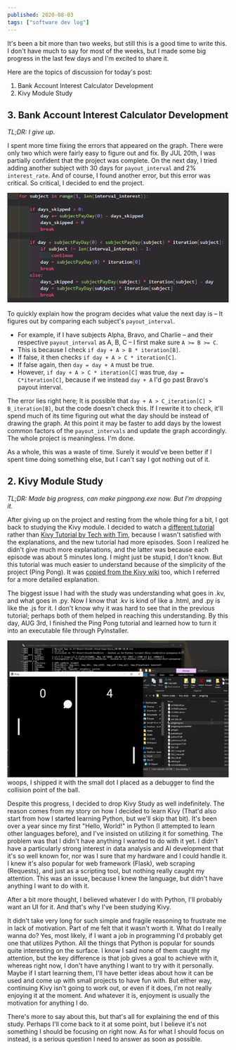```yaml
---
published: 2020-08-03
tags: ["software dev log"]
---
```


It's been a bit more than two weeks, but still this is a good time to write this. I don't have much to say for most of the weeks, but I made some big progress in the last few days and I'm excited to share it.

Here are the topics of discussion for today's post:

1. Bank Account Interest Calculator Development
2. Kivy Module Study

## 3. Bank Account Interest Calculator Development

_TL;DR: I give up._

I spent more time fixing the errors that appeared on the graph. There were only two which were fairly easy to figure out and fix. By JUL 20th, I was partially confident that the project was complete. On the next day, I tried adding another subject with 30 days for `payout_interval` and 2% `interest_rate`. And of course, I found another error, but this error was critical. So critical, I decided to end the project.

![image](../../../assets/blogs/software-dev-log-3.png)

To quickly explain how the program decides what value the next day is – It figures out by comparing each subject's `payout_interval`.

- For example, if I have subjects Alpha, Bravo, and Charlie – and their respective `payout_interval` as A, B, C – I first make sure `A >= B >= C`.
- This is because I check `if day + A > B * iteration[B]`.
- If false, it then checks `if day + A > C * iteration[C]`.
- If false again, then `day = day + A` must be true.
- However, `if day + A > C * iteration[C]` was true, `day = C*iteration[C]`, because if we instead `day + A` I'd go past Bravo's payout interval.

The error lies right here; It is possible that `day + A > C_iteration[C] > B_iteration[B]`, but the code doesn't check this. If I rewrite it to check, it'll spend much of its time figuring out what the day should be instead of drawing the graph. At this point it may be faster to add days by the lowest common factors of the `payout_intervals` and update the graph accordingly. The whole project is meaningless. I'm done.

As a whole, this was a waste of time. Surely it would've been better if I spent time doing something else, but I can't say I got nothing out of it.

## 2. Kivy Module Study

_TL;DR: Made big progress, can make pingpong.exe now. But I'm dropping it._

After giving up on the project and resting from the whole thing for a bit, I got back to studying the Kivy module. I decided to watch a [different tutorial](https://www.youtube.com/playlist?list=PLhTjy8cBISEpobkPwLm71p5YNBzPH9m9V) rather than [Kivy Tutorial by Tech with Tim](https://www.youtube.com/playlist?list=PLzMcBGfZo4-kSJVMyYeOQ8CXJ3z1k7gHn), because I wasn't satisfied with the explanations, and the new tutorial had more episodes. Soon I realized he didn't give much more explanations, and the latter was because each episode was about 5 minutes long. I might just be stupid, I don't know. But this tutorial was much easier to understand because of the simplicity of the project (Ping Pong). It was [copied from the Kivy wiki](https://kivy.org/doc/stable/tutorials/pong.html) too, which I referred for a more detailed explanation.

The biggest issue I had with the study was understanding what goes in .kv, and what goes in .py. Now I know that .kv is kind of like a .html, and .py is like the .js for it. I don't know why it was hard to see that in the previous tutorial; perhaps both of them helped in reaching this understanding. By this day, AUG 3rd, I finished the Ping Pong tutorial and learned how to turn it into an executable file through PyInstaller.

![image](../../../assets/blogs/b1f4948bcb25f6f6c2a4b29521182515.png)
woops, I shipped it with the small dot I placed as a debugger to find the collision point of the ball.

Despite this progress, I decided to drop Kivy Study as well indefinitely. The reason comes from my story on how I decided to learn Kivy (That'd also start from how I started learning Python, but we'll skip that bit). It's been over a year since my first "Hello, World!" in Python (I attempted to learn other languages before), and I've insisted on utilizing it for something. The problem was that I didn't have anything I wanted to do with it yet. I didn't have a particularly strong interest in data analysis and AI development that it's so well known for, nor was I sure that my hardware and I could handle it. I knew it's also popular for web framework (Flask), web scraping (Requests), and just as a scripting tool, but nothing really caught my attention. This was an issue, because I knew the language, but didn't have anything I want to do with it.

After a bit more thought, I believed whatever I do with Python, I'll probably want an UI for it. And that's why I've been studying Kivy.

It didn't take very long for such simple and fragile reasoning to frustrate me in lack of motivation. Part of me felt that it wasn't worth it. What do I really wanna do? Yes, most likely, if I want a job in programming I'd probably get one that utilizes Python. All the things that Python is popular for sounds quite interesting on the surface. I know I said none of them caught my attention, but the key difference is that job gives a goal to achieve with it, whereas right now, I don't have anything I want to try with it personally. Maybe if I start learning them, I'll have better ideas about how it can be used and come up with small projects to have fun with. But either way, continuing Kivy isn't going to work out, or even if it does, I'm not really enjoying it at the moment. And whatever it is, enjoyment is usually the motivation for anything I do.

There's more to say about this, but that's all for explaining the end of this study. Perhaps I'll come back to it at some point, but I believe it's not something I should be focusing on right now. As for what I should focus on instead, is a serious question I need to answer as soon as possible.

